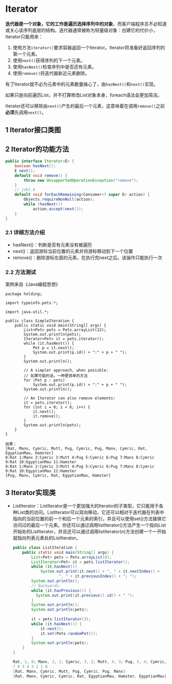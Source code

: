 # Iterator

**迭代器是一个对象，它的工作是遍历选择序列中的对象**，而客户端程序员不必知道或关心该序列底层的结构。迭代器通常被称为轻量级对象：创建它的代价小，Iterator只能用来：

1. 使用方法`iterator()`要求容器返回一个Iterator。Iterator将准备好返回序列的第一个元素。
2. 使用`next()`获得序列的下一个元素。
3. 使用`hasNext()`检查序列中是否还有元素。
4. 使用`remove()`将迭代器新近元素删除。

有了Iterator就不必为元素中的元素数量操心了，由`hasNext()`和`next()`实现。

如果只是向前遍历List，并不打算修改List对象本身，foreach语法会更加简洁。

Iterator还可以移除由`next()`产生的最后一个元素，这意味着在调用`remove()`之前**必须**先调用`next()`。

## 1 Iterator接口类图

## 2 Iterator的功能方法

```java
public interface Iterator<E> {
	boolean hasNext();
    E next();
    default void remove() {
        throw new UnsupportedOperationException("remove");
    }
    // jdk1.8
    default void forEachRemaining(Consumer<? super E> action) {
        Objects.requireNonNull(action);
        while (hasNext())
            action.accept(next());
    }
}
```

### 2.1 详细方法介绍

- hasNext()：判断是否有元素没有被遍历
- next()：返回游标当前位置的元素并将游标移动到下一个位置
- remove()：删除游标左面的元素，在执行完next之后。该操作只能执行一次

### 2.2 方法测试

案例来自《Java编程思想》

```java‘
package holding;

import typeinfo.pets.*;

import java.util.*;

public class SimpleIteration {
    public static void main(String[] args) {
        List<Pet> pets = Pets.arrayList(12);
        System.out.println(pets);
        Iterator<Pet> it = pets.iterator();
        while (it.hasNext()) {
            Pet p = it.next();
            System.out.print(p.id() + ":" + p + " ");
        }
        System.out.println();
        
        // A simpler approach, when possible:
        // 如果可能的话，一种更简单的方法
        for (Pet p : pets)
            System.out.print(p.id() + ":" + p + " ");
        System.out.println();
        
        // An Iterator can also remove elements:
        it = pets.iterator();
        for (int i = 0; i < 6; i++) {
            it.next();
            it.remove();
        }
        System.out.println(pets);
    }
}

结果：
[Rat, Manx, Cymric, Mutt, Pug, Cymric, Pug, Manx, Cymric, Rat, EgyptianMau, Hamster]
0:Rat 1:Manx 2:Cymric 3:Mutt 4:Pug 5:Cymric 6:Pug 7:Manx 8:Cymric 9:Rat 10:EgyptianMau 11:Hamster 
0:Rat 1:Manx 2:Cymric 3:Mutt 4:Pug 5:Cymric 6:Pug 7:Manx 8:Cymric 9:Rat 10:EgyptianMau 11:Hamster 
[Pug, Manx, Cymric, Rat, EgyptianMau, Hamster]
```

## 3 Iterator实现类

- ListIterator：ListIterator是一个更加强大的Iterator的子类型，它只能用于各种List类的访问。ListIterator可以双向移动，它还可以相对于迭代器在列表中指向的当前位置的前一个和后一个元素的索引，并且可以使用set()方法替换它访问过的最后一个元素。你还可以通过调用listIterator()方法产生一个指向List开始处的ListIterator，并且还可以通过调用listIterator(n)方法创建一个一开始就指向列表元素处的ListIterator。

  ```java
  public class ListIteration {
      public static void main(String[] args) {
          List<Pet> pets = Pets.arrayList(8);
          ListIterator<Pet> it = pets.listIterator();
          while (it.hasNext())
              System.out.print(it.next() + ", " + it.nextIndex() +
                      ", " + it.previousIndex() + "; ");
          System.out.println();
          // Backwards:
          while (it.hasPrevious()) {
            System.out.print(it.previous().id() + " ");
          }
          System.out.println();
          System.out.println(pets);
          
          it = pets.listIterator(3);
          while (it.hasNext()) {
              it.next();
              it.set(Pets.randomPet());
          }
          System.out.println(pets);
      }
  }
  
  Rat, 1, 0; Manx, 2, 1; Cymric, 3, 2; Mutt, 4, 3; Pug, 5, 4; Cymric, 6, 5; Pug, 7, 6; Manx, 8, 7; 
  7 6 5 4 3 2 1 0 
  [Rat, Manx, Cymric, Mutt, Pug, Cymric, Pug, Manx]
  [Rat, Manx, Cymric, Cymric, Rat, EgyptianMau, Hamster, EgyptianMau]
  ```

  